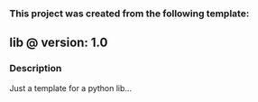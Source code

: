 ### This project was created from the following template:

## lib @ version: 1.0

### Description

Just a template for a python lib...



